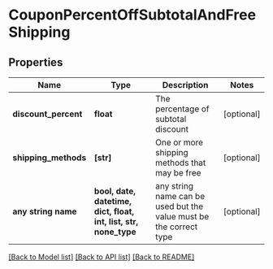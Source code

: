 # CouponPercentOffSubtotalAndFreeShipping


## Properties
Name | Type | Description | Notes
------------ | ------------- | ------------- | -------------
**discount_percent** | **float** | The percentage of subtotal discount | [optional] 
**shipping_methods** | **[str]** | One or more shipping methods that may be free | [optional] 
**any string name** | **bool, date, datetime, dict, float, int, list, str, none_type** | any string name can be used but the value must be the correct type | [optional]

[[Back to Model list]](../README.md#documentation-for-models) [[Back to API list]](../README.md#documentation-for-api-endpoints) [[Back to README]](../README.md)


